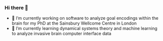 ### Hi there 👋

- 🔭 I’m currently working on software to analyze goal encodings within the brain for my PhD at the Sainsbury Wellcome Centre in London
- 🌱 I’m currently learning dynamical systems theory and machine learning to analyze invasive brain computer interface data
